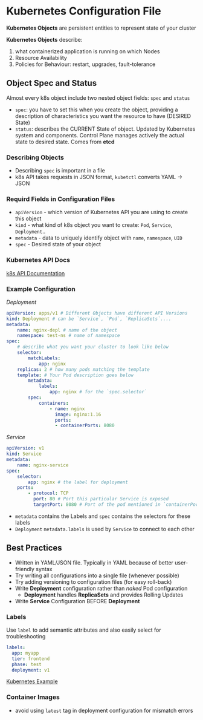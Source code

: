 # Kubernetes Configuration File

**Kubernetes Objects** are persistent entities to represent state of your cluster

**Kubernetes Objects** describe:

1. what containerized application is running on which Nodes
2. Resource Availability
3. Policies for Behaviour: restart, upgrades, fault-tolerance

## Object Spec and Status

Almost every k8s object include two nested object fields: `spec` and `status`

- `spec`: you have to set this when you create the object, providing a description
   of characteristics you want the resource to have (DESIRED State)
- `status`: describes the CURRENT State of object. Updated by Kubernetes system
  and components. Control Plane manages actively the actual state to desired state. Comes from **etcd**

### Describing Objects

- Describing `spec` is important in a file
- k8s API takes requests in JSON format, `kubetctl` converts YAML -> JSON


### Requird Fields in Configuration Files

- `apiVersion` - which version of Kubernetes API you are using to create this object
- `kind` - what kind of k8s object you want to create: `Pod`, `Service`, `Deployment`..
- `metadata` - data to uniquely identify object with `name`, `namespace`, `UID`
- `spec` - Desired state of your object

### Kubernetes API Docs

[k8s API Documentation](https://kubernetes.io/docs/reference/generated/kubernetes-api/v1.21/)


### Example Configuration

_Deployment_

```yaml
apiVersion: apps/v1 # Different Objects have different API Versions
kind: Deployment # can be `Service`, `Pod`, `ReplicaSets`....
metadata:
    name: nginx-depl # name of the object
    namespace: test-ns # name of namespace
spec:
    # describe what you want your cluster to look like below
    selector:
        matchLabels:
            app: nginx
    replicas: 2 # how many pods matching the template
    template: # Your Pod description goes below
        metadata:
            labels:
                app: nginx # for the `spec.selector`
        spec:
            containers:
                - name: nginx
                  image: nginx:1.16
                  ports:
                  - containerPorts: 8080
```

_Service_

```yaml
apiVersion: v1
kind: Service
metadata:
    name: nginx-service
spec:
    selector:
        app: nginx # the label for deployment
    ports:
        - protocol: TCP
          port: 80 # Port this particular Service is exposed
          targetPort: 8080 # Port of the pod mentioned in `containerPorts`
```

- `metadata` contains the Labels and `spec` contains the selectors for these labels
- `Deployment` `metadata.labels` is used by `Service` to connect to each other

## Best Practices

- Written in YAML/JSON file. Typically in YAML because of better user-friendly syntax
- Try writing all configurations into a single file (whenever possible)
- Try adding versioning to configuration files (for easy roll-back)
- Write **Deployment** configuration rather than _naked_ Pod configuration
    - **Deployment** handles **ReplicaSets** and provides Rolling Updates
- Write **Service** Configuration BEFORE **Deployment**

### Labels

Use `label` to add semantic attributes and also easily select for troubleshooting

```yaml
labels:
  app: myapp
  tier: frontend
  phase: test
  deployment: v1
```
[Kubernetes Example](https://github.com/kubernetes/examples/guestbook)

### Container Images

- avoid using `latest` tag in deployment configuration for mismatch errors


